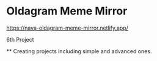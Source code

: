 # Oldagram Meme Mirror

https://nava-oldagram-meme-mirror.netlify.app/

6th Project

** Creating projects including simple and advanced ones.
 
